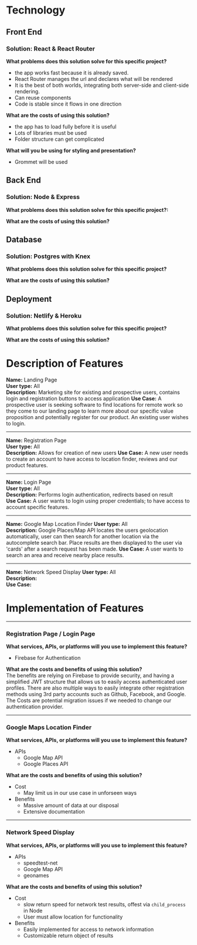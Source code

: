 # Technology

## Front End

### Solution: React & React Router  
**What problems does this solution solve for this specific project?**
- the app works fast because it is already saved.
- React Router manages the url and declares what will be rendered
- It is the best of both worlds, integrating both server-side and client-side rendering.
- Can reuse components
- Code is stable since it flows in one direction




**What are the costs of using this solution?**
- the app has to load fully before it is useful
- Lots of libraries must be used 
- Folder structure can get complicated 


**What will you be using for styling and presentation?**  
- Grommet will be used


## Back End

### Solution: Node & Express  
**What problems does this solution solve for this specific project?:**


**What are the costs of using this solution?**  


## Database

### Solution: Postgres with Knex  
**What problems does this solution solve for this specific project?**  

**What are the costs of using this solution?**  


## Deployment

### Solution: Netlify & Heroku  
**What problems does this solution solve for this specific project?**

**What are the costs of using this solution?**


# Description of Features  

**Name:** ​Landing Page  
**User type:** ​All  
**Description:** ​Marketing site for existing and prospective users, contains login and registration
buttons to access application
**Use Case:** ​A prospective user is seeking software to find locations for remote work so they come to our landing
page to learn more about our specific value proposition and potentially register for our product.
An existing user wishes to login.  

---

**Name:** ​Registration Page  
**User type:** ​All  
**Description:** Allows for creation of new users
**Use Case:** ​A new user needs to create an account to have access to location finder, reviews and our product features.

---

**Name:** ​Login Page  
**User type:** ​All  
**Description:** ​Performs login authentication, redirects based on result  
**Use Case:** ​A user wants to login using proper credentials; to have access to account specific features.  

---

**Name:** ​Google Map Location Finder
**User type:** ​All  
**Description:** ​Google Places/Map API locates the users geolocation automatically, user can then search for another location via the autocomplete search bar. Place results are then displayed to the user via 'cards' after a search request has been made.
**Use Case:** ​A user wants to search an area and receive nearby place results.

---

**Name:** ​Network Speed Display
**User type:** ​All  
**Description:**  
**Use Case:** 

# Implementation of Features


---
### ​Registration Page / Login Page
**What services, APIs, or platforms will you use to implement this feature?**  
- Firebase for Authentication    

**What are the costs and benefits of using this solution?**  
The benefits are relying on Firebase to provide security, and having a simplified JWT structure that allows us to easily access authenticated user profiles.  There are also multiple ways to easily integrate other registration methods using 3rd party accounts such as Github, Facebook, and Google. The Costs are potential migration issues if we needed to change our authentication provider.

---
### ​Google Maps Location Finder
**What services, APIs, or platforms will you use to implement this feature?**
- APIs
  - Google Map API
  - Google Places API

**What are the costs and benefits of using this solution?**  
- Cost
  - May limit us in our use case in unforseen ways 
- Benefits
  - Massive amount of data at our disposal
  - Extensive documentation 
---
### ​Network Speed Display
**What services, APIs, or platforms will you use to implement this feature?**  
- APIs
    - speedtest-net
    - Google Map API
    - geonames

**What are the costs and benefits of using this solution?** 
- Cost
    - slow return speed for network test results, offest via `child_process` in Node
    - User must allow location for functionality
- Benefits
    - Easily implemented for access to network information
    - Customizable return object of results
